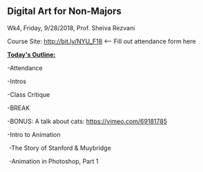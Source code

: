 ## Digital Art for Non-Majors

Wk4, Friday, 9/28/2018, Prof. Sheiva Rezvani

Course Site: http://bit.ly/NYU_F18 <-- Fill out attendance form here



**<u>Today's Outline:</u>**

-Attendance

-Intros

-Class Critique

-BREAK

-BONUS: A talk about cats: https://vimeo.com/69181785

-Intro to Animation

​	-The Story of Stanford & Muybridge

​	-Animation in Photoshop, Part 1
